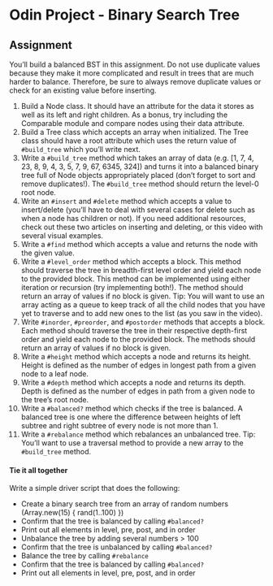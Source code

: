 # Odin Project - Binary Search Tree

## Assignment

You’ll build a balanced BST in this assignment. Do not use duplicate values because they make it more complicated and result in trees that are much harder to balance. Therefore, be sure to always remove duplicate values or check for an existing value before inserting.

1. Build a Node class. It should have an attribute for the data it stores as well as its left and right children. As a bonus, try including the Comparable module and compare nodes using their data attribute.
2. Build a Tree class which accepts an array when initialized. The Tree class should have a root attribute which uses the return value of `#build_tree` which you’ll write next.
3. Write a `#build_tree` method which takes an array of data (e.g. [1, 7, 4, 23, 8, 9, 4, 3, 5, 7, 9, 67, 6345, 324]) and turns it into a balanced binary tree full of Node objects appropriately placed (don’t forget to sort and remove duplicates!). The `#build_tree` method should return the level-0 root node.
4. Write an `#insert` and `#delete` method which accepts a value to insert/delete (you’ll have to deal with several cases for delete such as when a node has children or not). If you need additional resources, check out these two articles on inserting and deleting, or this video with several visual examples.
5. Write a `#find` method which accepts a value and returns the node with the given value.
6. Write a `#level_order` method which accepts a block. This method should traverse the tree in breadth-first level order and yield each node to the provided block. This method can be implemented using either iteration or recursion (try implementing both!). The method should return an array of values if no block is given. Tip: You will want to use an array acting as a queue to keep track of all the child nodes that you have yet to traverse and to add new ones to the list (as you saw in the video).
7. Write `#inorder`, `#preorder`, and `#postorder` methods that accepts a block. Each method should traverse the tree in their respective depth-first order and yield each node to the provided block. The methods should return an array of values if no block is given.
8. Write a `#height` method which accepts a node and returns its height. Height is defined as the number of edges in longest path from a given node to a leaf node.
9. Write a `#depth` method which accepts a node and returns its depth. Depth is defined as the number of edges in path from a given node to the tree’s root node.
10. Write a `#balanced?` method which checks if the tree is balanced. A balanced tree is one where the difference between heights of left subtree and right subtree of every node is not more than 1.
11. Write a `#rebalance` method which rebalances an unbalanced tree. Tip: You’ll want to use a traversal method to provide a new array to the `#build_tree` method.

#### Tie it all together

Write a simple driver script that does the following:

- Create a binary search tree from an array of random numbers (Array.new(15) { rand(1..100) })
- Confirm that the tree is balanced by calling `#balanced?`
- Print out all elements in level, pre, post, and in order
- Unbalance the tree by adding several numbers > 100
- Confirm that the tree is unbalanced by calling `#balanced?`
- Balance the tree by calling `#rebalance`
- Confirm that the tree is balanced by calling `#balanced?`
- Print out all elements in level, pre, post, and in order
